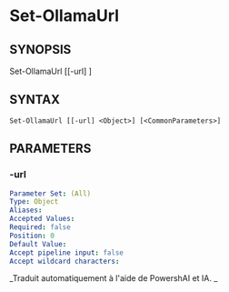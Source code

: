 ﻿---
external help file: powershai-help.xml
schema: 2.0.0
powershai: true
---

# Set-OllamaUrl

## SYNOPSIS <!--!= @#Synop !-->

Set-OllamaUrl [[-url] <Object>]


## SYNTAX <!--!= @#Syntax !-->

```
Set-OllamaUrl [[-url] <Object>] [<CommonParameters>]
```

## PARAMETERS <!--!= @#Params !-->

### -url

```yml
Parameter Set: (All)
Type: Object
Aliases: 
Accepted Values: 
Required: false
Position: 0
Default Value: 
Accept pipeline input: false
Accept wildcard characters: 
```


<!--PowershaiAiDocBlockStart-->
_Traduit automatiquement à l'aide de PowershAI et IA. 
_
<!--PowershaiAiDocBlockEnd-->
